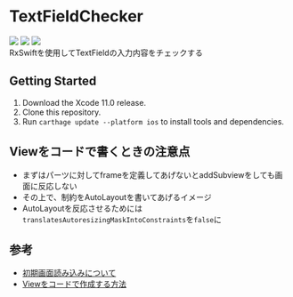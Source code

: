 # TextFieldChecker
![](https://img.shields.io/badge/Xcode-11.0%2B-blue.svg)
![](https://img.shields.io/badge/iOS-11.0%2B-blue.svg)
![](https://img.shields.io/badge/Swift-5.1%2B-orange.svg)  
RxSwiftを使用してTextFieldの入力内容をチェックする

## Getting Started

1. Download the Xcode 11.0 release.
2. Clone this repository.
3. Run `carthage update --platform ios` to install tools and dependencies.

## Viewをコードで書くときの注意点
- まずはパーツに対してframeを定義してあげないとaddSubviewをしても画面に反応しない
- その上で、制約をAutoLayoutを書いてあげるイメージ
- AutoLayoutを反応させるためには`translatesAutoresizingMaskIntoConstraints`を`false`に

## 参考
- [初期画面読み込みについて](https://qiita.com/omochimetaru/items/31df103ef98a9d84ae6b)
- [Viewをコードで作成する方法](https://qiita.com/i_kawashima41/items/c02379650b9d5696d54a)
